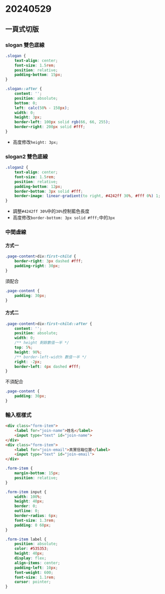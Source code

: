 # 20240529

## 一頁式切版

### slogan 雙色底線

```css
.slogan {
    text-align: center;
    font-size: 1.5rem;
    position: relative;
    padding-bottom: 15px;
}

.slogan::after {
    content: '';
    position: absolute;
    bottom: 0;
    left: calc(50% - 150px);
    width: 0;
    height: 3px;
    border-left: 100px solid rgb(66, 66, 255);
    border-right: 200px solid #fff;
}
```

- 高度修改`height: 3px;`


### slogan2 雙色底線

```css
.slogan2 {
    text-align: center;
    font-size: 1.5rem;
    position: relative;
    padding-bottom: 12px;
    border-bottom: 3px solid #fff;
    border-image: linear-gradient(to right, #4242ff 30%, #fff 0%) 1;
}
```

- 調整`#4242ff 30%`中的`30%`控制藍色長度
- 高度修改`border-bottom: 3px solid #fff;`中的`3px`

### 中間虛線

#### 方式一

```css
.page-content>div:first-child {
    border-right: 3px dashed #fff;
    padding-right: 30px;
}
```

須配合

```css
.page-content {
    padding: 30px;
}
```

#### 方式二

```css
.page-content>div:first-child::after {
    content: '';
    position: absolute;
    width: 0;
    /** height 剩餘數值一半 */
    top: 5%;
    height: 90%;
    /** border-left-width 數值一半 */
    right: -2px;
    border-left: 4px dashed #fff;
}
```

不須配合

```css
.page-content {
    padding: 30px;
}
```

### 輸入框樣式

```html
<div class="form-item">
    <label for="join-name">姓名</label>
    <input type="text" id="join-name">
</div>
<div class="form-item">
    <label for="join-email">真實信箱位置</label>
    <input type="text" id="join-email">
</div>
```

```css
.form-item {
    margin-bottom: 15px;
    position: relative;
}

.form-item input {
    width: 100%;
    height: 40px;
    border: 0;
    outline: 0;
    border-radius: 6px;
    font-size: 1.3rem;
    padding: 0 60px;
}

.form-item label {
    position: absolute;
    color: #535353;
    height: 40px;
    display: flex;
    align-items: center;
    padding-left: 10px;
    font-weight: 600;
    font-size: 1.1rem;
    cursor: pointer;
}
```
